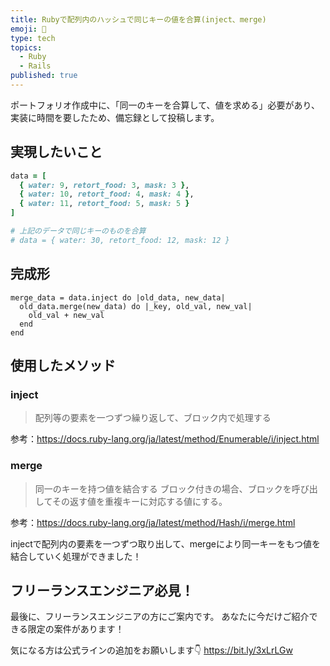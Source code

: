 ```yaml
---
title: Rubyで配列内のハッシュで同じキーの値を合算(inject、merge)
emoji: 📝
type: tech
topics:
  - Ruby
  - Rails
published: true
---
```


ポートフォリオ作成中に、「同一のキーを合算して、値を求める」必要があり、実装に時間を要したため、備忘録として投稿します。

## 実現したいこと

```ruby 
data = [
  { water: 9, retort_food: 3, mask: 3 },
  { water: 10, retort_food: 4, mask: 4 },
  { water: 11, retort_food: 5, mask: 5 }
]

# 上記のデータで同じキーのものを合算
# data = { water: 30, retort_food: 12, mask: 12 }
```

## 完成形
```
merge_data = data.inject do |old_data, new_data|
  old_data.merge(new_data) do |_key, old_val, new_val|
    old_val + new_val
  end
end
```
## 使用したメソッド

### inject
> 配列等の要素を一つずつ繰り返して、ブロック内で処理する

参考：https://docs.ruby-lang.org/ja/latest/method/Enumerable/i/inject.html

### merge
> 同一のキーを持つ値を結合する
> ブロック付きの場合、ブロックを呼び出してその返す値を重複キーに対応する値にする。

参考：https://docs.ruby-lang.org/ja/latest/method/Hash/i/merge.html

injectで配列内の要素を一つずつ取り出して、mergeにより同一キーをもつ値を結合していく処理ができました！

## フリーランスエンジニア必見！

最後に、フリーランスエンジニアの方にご案内です。
あなたに今だけご紹介できる限定の案件があります！

気になる方は公式ラインの追加をお願いします👇
https://bit.ly/3xLrLGw